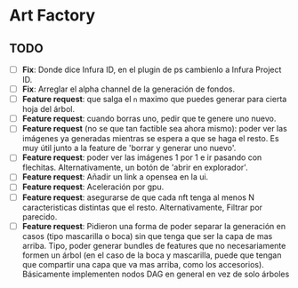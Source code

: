 # Art Factory

## TODO

- [ ] **Fix**: Donde dice Infura ID, en el plugin de ps cambienlo a Infura Project ID.
- [ ] **Fix**: Arreglar el alpha channel de la generación de fondos.
- [ ] **Feature request**: que salga el `n` maximo que puedes generar para cierta hoja del árbol.
- [ ] **Feature request**: cuando borras uno, pedir que te genere uno nuevo.
- [ ] **Feature request** (no se que tan factible sea ahora mismo): poder ver las imágenes ya generadas mientras se espera a que se haga el resto. Es muy útil junto a la feature de 'borrar y generar uno nuevo'.
- [ ] **Feature request**: poder ver las imágenes 1 por 1 e ir pasando con flechitas. Alternativamente, un botón de 'abrir en explorador'.
- [ ] **Feature request**: Añadir un link a opensea en la ui.
- [ ] **Feature request**: Aceleración por gpu.
- [ ] **Feature request**: asegurarse de que cada nft tenga al menos N caracteristicas distintas que el resto. Alternativamente, Filtrar por parecido.
- [ ] **Feature request**: Pidieron una forma de poder separar la generación en casos (tipo mascarilla o boca) sin que tenga que ser la capa de mas arriba. Tipo, poder generar bundles de features que no necesariamente formen un árbol (en el caso de la boca y mascarilla, puede que tengan que compartir una capa que va mas arriba, como los accesorios). Básicamente implementen nodos DAG en general en vez de solo árboles
